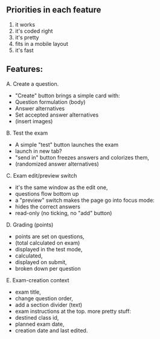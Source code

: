 ## Priorities in each feature

1. it works
2. it's coded right
3. it's pretty
4. fits in a mobile layout
5. it's fast

## Features:

A. Create a question.
- "Create" button brings a simple card with:
 - Question formulation (body)
 - Answer alternatives
 - Set accepted answer alternatives
 - (insert images)

B. Test the exam
- A simple "test" button launches the exam
 - launch in new tab?
 - "send in" button freezes answers and colorizes them,
 - (randomized answer alternatives) 

C. Exam edit/preview switch
- it's the same window as the edit one,
- questions flow bottom up
- a "preview" switch makes the page go into focus mode:
 - hides the correct answers
 - read-only (no ticking, no "add" button)

D. Grading (points)
- points are set on questions, 
- (total calculated on exam)
- displayed in the test mode,
- calculated,
- displayed on submit,
- broken down per question

E. Exam-creation context
- exam title, 
- change question order,
- add a section divider (text)
- exam instructions at the top.
more pretty stuff:
- destined class id,
- planned exam date,
- creation date and last edited.